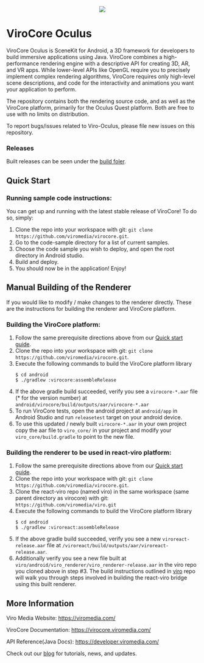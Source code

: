<p align="center">
<img src="https://github.com/dthian/virocore-oculus/blob/master/Logo.png">
</p>

ViroCore Oculus
=====================

ViroCore Oculus is SceneKit for Android, a 3D framework for developers to build immersive applications using Java. ViroCore combines a high-performance rendering engine with a descriptive API for creating 3D, AR, and VR apps. While lower-level APIs like OpenGL require you to precisely implement complex rendering algorithms, ViroCore requires only high-level scene descriptions, and code for the interactivity and animations you want your application to perform.

The repository contains both the rendering source code, and as well as the ViroCore platform, primarily for the Oculus Quest platform. Both are free to use with no limits on distribution.

To report bugs/issues related to Viro-Oculus, please file new issues on this repository.

### Releases
Built releases can be seen under the [build foler](https://github.com/dthian/virocore-oculus/tree/master/build).

## Quick Start
### Running sample code instructions:
You can get up and running with the latest stable release of ViroCore! To do so, simply:
1. Clone the repo into your workspace with git: `git clone https://github.com/viromedia/virocore.git`.
2. Go to the code-sample directory for a list of current samples.
3. Choose the code sample you wish to deploy, and open the root directory in Android studio. 
4. Build and deploy.
5. You should now be in the application! Enjoy!

## Manual Building of the Renderer

If you would like to modify / make changes to the renderer directly. These are the instructions for building the renderer and ViroCore platform. 
### Building the ViroCore platform:
1. Follow the same prerequisite directions above from our [Quick start guide](https://virocore.viromedia.com/docs/getting-started).
2. Clone the repo into your workspace with git: `git clone https://github.com/viromedia/virocore.git`.
3. Execute the following commands to build the ViroCore platform library
   ```
   $ cd android
   $ ./gradlew :virocore:assembleRelease
   ```
4. If the above gradle build succeeded, verify you see a `virocore-*.aar` file (* for the version number) at `android/virocore/build/outputs/aar/virocore-*.aar`
5. To run ViroCore tests, open the android project at `android/app` in Android Studio and run `releasetest` target on your android device.
6. To use this updated / newly built `virocore-*.aar` in your own project copy the aar file to `viro_core/` in your project and modify your `viro_core/build.gradle` to point to the new file.

### Building the renderer to be used in react-viro platform:
1. Follow the same prerequisite directions above from our [Quick start guide](https://virocore.viromedia.com/docs/getting-started).
2. Clone the repo into your workspace with git: `git clone https://github.com/viromedia/virocore.git`.
3. Clone the react-viro repo (named viro) in the same workspace (same parent directory as virocore) with git: `https://github.com/viromedia/viro.git`
4. Execute the following commands to build the ViroCore platform library
   ```
   $ cd android
   $ ./gradlew :viroreact:assembleRelease
   ```
5. If the above gradle build succeeded, verify you see a new `viroreact-release.aar` file at `/viroreact/build/outputs/aar/viroreact-release.aar`.
6. Additionally verify you see a new file built at `viro/android/viro_renderer/viro_renderer-release.aar` in the viro repo you cloned above in step #3. The build instructions outlined in [viro](https://github.com/viromedia/viro) repo will walk you through steps involved in building the react-viro bridge using this built renderer.

## More Information

Viro Media Website: https://viromedia.com/

ViroCore Documentation: https://virocore.viromedia.com/

API Reference(Java Docs): https://developer.viromedia.com/

Check out our [blog](https://blog.viromedia.com/) for tutorials, news, and updates.
